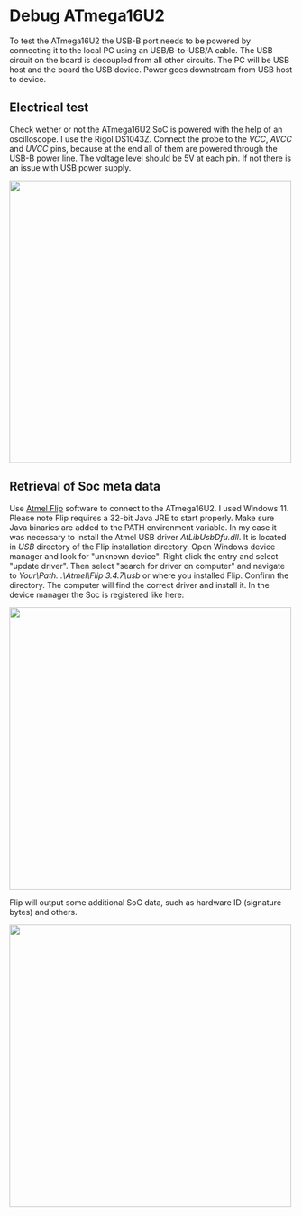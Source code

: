 # Debug ATmega16U2
To test the ATmega16U2 the USB-B port needs to be powered by connecting it to the local PC using an USB/B-to-USB/A cable. The USB circuit on the board is decoupled from all other circuits. The PC will be USB host and the board the USB device. Power goes downstream from USB host to device.
## Electrical test
Check wether or not the ATmega16U2 SoC is powered with the help of an oscilloscope. I use the Rigol DS1043Z. Connect the probe to the *VCC*, *AVCC* and *UVCC* pins, because at the end all of them are powered through the USB-B power line. The voltage level should be 5V at each pin. If not there is an issue with USB power supply.

<a href="url"><img src="https://github.com/paulhaufe/farmduino-pcb-howto/blob/main/guides/atmega16u2.png" width="500">
</a>

## Retrieval of Soc meta data
Use [Atmel Flip](https://www.microchip.com/en-us/development-tool/flip) software to connect to the ATmega16U2. I used Windows 11. Please note Flip requires a 32-bit Java JRE to start properly. Make sure Java binaries are added to the PATH environment variable. 
In my case it was necessary to install the Atmel USB driver *AtLibUsbDfu.dll*. It is located in *USB* directory of the Flip installation directory. Open Windows device manager and look for "unknown device". Right click the entry and select "update driver". Then select "search for driver on computer" and
navigate to *Your\Path\...\Atmel\Flip 3.4.7\usb* or where you installed Flip. Confirm the directory. The computer will find the correct driver and install it. In the device manager the Soc is registered like here:

<a href="url"><img src="https://github.com/paulhaufe/farmduino-pcb-howto/blob/main/guides/device-manager.png" width="500">
</a>

Flip will output some additional SoC data, such as hardware ID (signature bytes) and others.

<a href="url"><img src="https://github.com/paulhaufe/farmduino-pcb-howto/blob/main/guides/flip.png" width="500">
</a>

